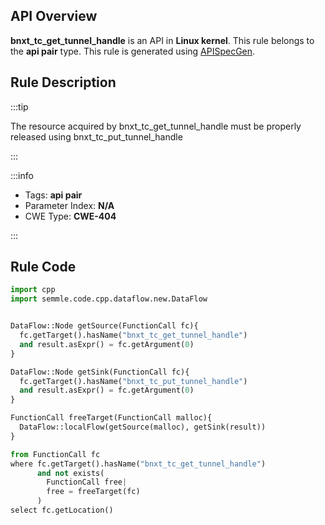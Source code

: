 ---
---


## API Overview
**bnxt_tc_get_tunnel_handle** is an API in **Linux kernel**. This rule belongs to the **api pair** type. This rule is generated using [APISpecGen](../../tools/APISpecGen).
## Rule Description

:::tip

The resource acquired by bnxt_tc_get_tunnel_handle must be properly released using bnxt_tc_put_tunnel_handle

:::

:::info

- Tags: **api pair**
- Parameter Index: **N/A**
- CWE Type: **CWE-404**

:::

## Rule Code
```python
import cpp
import semmle.code.cpp.dataflow.new.DataFlow


DataFlow::Node getSource(FunctionCall fc){
  fc.getTarget().hasName("bnxt_tc_get_tunnel_handle")
  and result.asExpr() = fc.getArgument(0)
}

DataFlow::Node getSink(FunctionCall fc){
  fc.getTarget().hasName("bnxt_tc_put_tunnel_handle")
  and result.asExpr() = fc.getArgument(0)
}

FunctionCall freeTarget(FunctionCall malloc){
  DataFlow::localFlow(getSource(malloc), getSink(result))
}

from FunctionCall fc
where fc.getTarget().hasName("bnxt_tc_get_tunnel_handle")
      and not exists(
        FunctionCall free| 
        free = freeTarget(fc)
      )
select fc.getLocation()

    
```